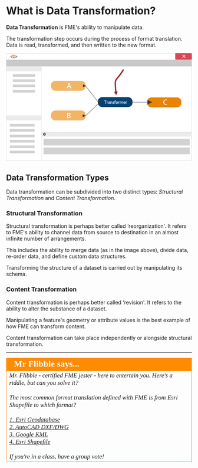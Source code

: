 # What is Data Transformation?
**Data Transformation** is FME's ability to manipulate data. 

The transformation step occurs during the process of format translation. Data is read, transformed, and then written to the new format.


![](./Images/Img2.02.TransformationInFME.png)


## Data Transformation Types
Data transformation can be subdivided into two distinct types: *Structural Transformation* and *Content Transformation*.


### Structural Transformation
Structural transformation is perhaps better called ‘reorganization'. It refers to FME's ability to channel data from source to destination in an almost infinite number of arrangements. 

This includes the ability to merge data (as in the image above), divide data, re-order data, and define custom data structures.

Transforming the structure of a dataset is carried out by manipulating its schema.


### Content Transformation
Content transformation is perhaps better called ‘revision'. It refers to the ability to alter the substance of a dataset. 

Manipulating a feature's geometry or attribute values is the best example of how FME can transform content.

Content transformation can take place independently or alongside structural transformation.


---

<!--Person X Says Section-->

<table style="border-spacing: 0px">
<tr>
<td style="vertical-align:middle;background-color:darkorange;border: 2px solid darkorange">
<i class="fa fa-quote-left fa-lg fa-pull-left fa-fw" style="color:white;padding-right: 12px;vertical-align:text-top"></i>
<span style="color:white;font-size:x-large;font-weight: bold;font-family:serif">Mr Flibble says...</span>
</td>
</tr>

<tr>
<td style="border: 1px solid darkorange">
<span style="font-family:serif; font-style:italic; font-size:larger">
Mr. Flibble - certified FME jester - here to entertain you. Here's a riddle, but can you solve it?
<br><br>The most common format translation defined with FME is from Esri Shapefile to which format?
<br><br><a href="http://52.73.3.37/fmedatastreaming/Manual/QAResponseDotZero.fmw?chapter=2&question=1&answer=1&DestDataset_TEXTLINE=C%3A%5CFMEOutput%5CQAResponse.html">1. Esri Geodatabase</a>
<br><a href="http://52.73.3.37/fmedatastreaming/Manual/QAResponseDotZero.fmw?chapter=2&question=1&answer=2&DestDataset_TEXTLINE=C%3A%5CFMEOutput%5CQAResponse.html">2. AutoCAD DXF/DWG</a>
<br><a href="http://52.73.3.37/fmedatastreaming/Manual/QAResponseDotZero.fmw?chapter=2&question=1&answer=3&DestDataset_TEXTLINE=C%3A%5CFMEOutput%5CQAResponse.html">3. Google KML</a>
<br><a href="http://52.73.3.37/fmedatastreaming/Manual/QAResponseDotZero.fmw?chapter=2&question=1&answer=4&DestDataset_TEXTLINE=C%3A%5CFMEOutput%5CQAResponse.html">4. Esri Shapefile</a>
<br><br>If you're in a class, have a group vote!
</span>
</td>
</tr>
</table>




